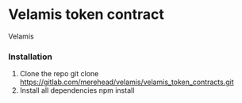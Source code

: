 # Velamis token contract

Velamis 
### Installation
1. Clone the repo
    git clone https://gitlab.com/merehead/velamis/velamis_token_contracts.git
2. Install all dependencies
    npm install
    
